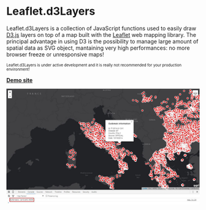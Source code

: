 # Leaflet.d3Layers
<p class="lead">Leaflet.d3Layers is a collection of JavaScript functions used to easily draw <a href="https://d3js.org/" target="_blank">D3.js</a> layers on top of a map built with the <a href="http://leafletjs.com/" target="_blank">Leaflet</a> web mapping library. The principal advantage in using D3 is the possibility to manage large amount of spatial data as SVG object, mantaining very high performances: no more browser freeze or unresponsive maps!</p>
<p style="font-size:70%;">Leaflet.d3Layers is under active development and it is really not recommended for your production environment!</p> 

<a href="http://alessiodl.github.io/Leaflet.d3Layers/demo/"><strong>Demo site</strong></a>

<img src="https://github.com/alessiodl/Leaflet.d3Layers/blob/master/demo/img/screenshot_1.jpg"></img>


